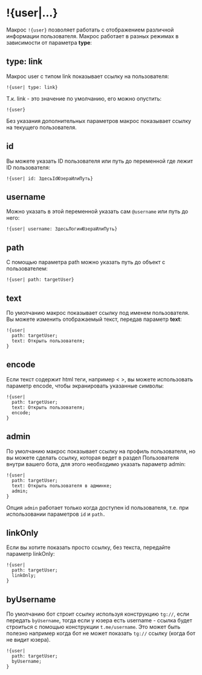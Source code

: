# !{user|...}

Макрос `!{user}` позволяет работать с отображением различной информации пользователя. Макрос работает в разных режимах в зависимости от параметра **type**:

## type: link

Макрос user с типом link показывает ссылку на пользователя:
```plain 
!{user| type: link}
```

Т.к. link - это значение по умолчанию, его можно опустить:
```plain 
!{user}
```

Без указания дополнительных параметров макрос показывает ссылку на текущего пользователя.
## id

Вы можете указать ID пользователя или путь до переменной где лежит ID пользователя:
```plain 
!{user| id: ЗдесьIdЮзераИлиПуть}
```
## username

Можно указать в этой переменной указать сам `@username`  или путь до него:
```plain 
!{user| username: ЗдесьЛогинЮзераИлиПуть}
```
## path

С помощью параметра path можно указать путь до объект с пользователем:
```plain 
!{user| path: targetUser}
```
## text

По умолчанию макрос показывает ссылку под именем пользователя. Вы можете изменить отображаемый текст, передав параметр **text**:
```plain 
!{user|
  path: targetUser;
  text: Открыть пользователя;
}
```
## encode

Если текст содержит html теги, например < >, вы можете использовать параметр encode, чтобы экранировать указанные символы:
```plain 
!{user|
  path: targetUser;
  text: Открыть пользователя;
  encode; 
}
```


## admin

По умолчанию макрос показывает ссылку на профиль пользователя, но вы можете сделать ссылку, которая ведет в раздел Пользователя внутри вашего бота, для этого необходимо указать параметр admin:
```plain 
!{user|
  path: targetUser;
  text: Открыть пользователя в админке;
  admin;
}
```

Опция `admin` работает только когда доступен id пользователя, т.е. при использовании параметров `id` и `path.`
## linkOnly

Если вы хотите показать просто ссылку, без текста, передайте параметр linkOnly:
```plain 
!{user|
  path: targetUser;
  linkOnly;
}
```

## byUsername
По умолчанию бот строит ссылку используя конструкцию `tg://`, если передать `byUsername`, тогда если у юзера есть username - ссылка будет строиться с помощью конструкции `t.me/username`.
Это может быть полезно например когда бот не может показать `tg://` ссылку (когда бот не видит юзера).
```plain 
!{user|
  path: targetUser;
  byUsername;
}
```
